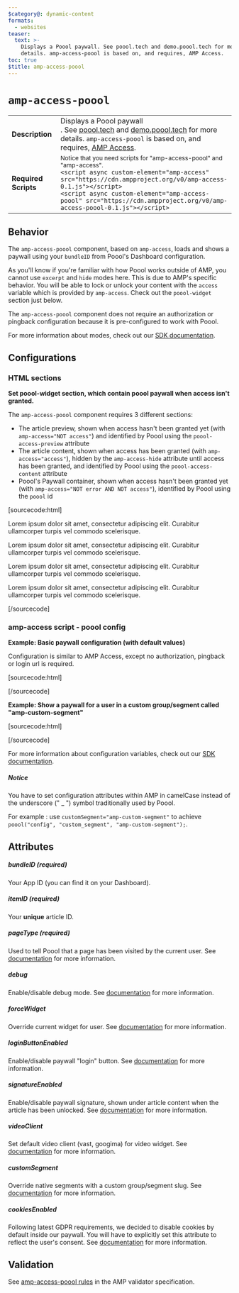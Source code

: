 ```yaml
---
$category@: dynamic-content
formats:
  - websites
teaser:
  text: >-
    Displays a Poool paywall. See poool.tech and demo.poool.tech for more
    details. amp-access-poool is based on, and requires, AMP Access.
toc: true
$title: amp-access-poool
---
```


<!---
Copyright 2017 The AMP HTML Authors.

Licensed under the Apache License, Version 2.0 (the "License");
you may not use this file except in compliance with the License.
You may obtain a copy of the License at

      http://www.apache.org/licenses/LICENSE-2.0

Unless required by applicable law or agreed to in writing, software
distributed under the License is distributed on an "AS-IS" BASIS,
WITHOUT WARRANTIES OR CONDITIONS OF ANY KIND, either express or implied.
See the License for the specific language governing permissions and
limitations under the License.
-->

# <a name=”amp-access-poool></a> `amp-access-poool`

<table>
  <tr>
    <td class="col-fourty"><strong>Description</strong></td>
    <td>Displays a Poool paywall<br />.
    See <a href="https://poool.tech">poool.tech</a> and <a href="https://demo.poool.tech">demo.poool.tech</a> for more details. <code>amp-access-poool</code> is based on, and requires, <a href="https://amp.dev/documentation/components/amp-access">AMP Access</a>.</td>
  </tr>
  <tr>
    <td class="col-fourty"><strong>Required Scripts</strong></td>
    <td>
        <small>Notice that you need scripts for "amp-access-poool" and "amp-access".</small>
      <div>
        <code>&lt;script async custom-element="amp-access" src="https://cdn.ampproject.org/v0/amp-access-0.1.js">&lt;/script></code>
      </div>
      <div>
        <code>&lt;script async custom-element="amp-access-poool" src="https://cdn.ampproject.org/v0/amp-access-poool-0.1.js">&lt;/script></code>
      </div>
    </td>
  </tr>
</table>



## Behavior

The `amp-access-poool` component, based on `amp-access`, loads and shows a paywall using your `bundleID` from Poool's Dashboard configuration.

As you'll know if you're familiar with how Poool works outside of AMP, you cannot use `excerpt` and `hide` modes here. This is due to AMP's specific behavior. You will be able to lock or unlock your content with the `access` variable which is provided by `amp-access`. Check out the `poool-widget` section just below.

The `amp-access-poool` component does not require an authorization or pingback configuration because it is pre-configured to work with Poool.

For more information about modes, check out our [SDK documentation](https://dev.poool.tech/doc/sdk#mode).


## Configurations

### HTML sections

__Set poool-widget section, which contain poool paywall when access isn't granted.__

The `amp-access-poool` component requires 3 different sections:
  - The article preview, shown when access hasn't been granted yet (with `amp-access="NOT access"`) and identified by Poool using the `poool-access-preview` attribute
  - The article content, shown when access has been granted (with `amp-access="access"`), hidden by the `amp-access-hide` attribute until access has been granted, and identified by Poool using the `poool-access-content` attribute
  - Poool's Paywall container, shown when access hasn't been granted yet (with `amp-access="NOT error AND NOT access"`), identified by Poool using the `poool` id

[sourcecode:html]
<section poool-access-preview amp-access="NOT access">
  <p>
    Lorem ipsum dolor sit amet, consectetur adipiscing elit.
    Curabitur ullamcorper turpis vel commodo scelerisque.
  </p>
</section>

<section poool-access-content amp-access="access" amp-access-hide>
  <p>
    Lorem ipsum dolor sit amet, consectetur adipiscing elit.
    Curabitur ullamcorper turpis vel commodo scelerisque.
  </p>
  <p>
    Lorem ipsum dolor sit amet, consectetur adipiscing elit.
    Curabitur ullamcorper turpis vel commodo scelerisque.
  </p>
  <p>
    Lorem ipsum dolor sit amet, consectetur adipiscing elit.
    Curabitur ullamcorper turpis vel commodo scelerisque.
  </p>
</section>

<section amp-access="NOT error AND NOT access" id="poool"></section>
[/sourcecode]


### amp-access script - poool config

__Example: Basic paywall configuration (with default values)__

Configuration is similar to AMP Access, except no authorization, pingback or login url is required.

[sourcecode:html]
<script id="amp-access" type="application/json">
  {
    "vendor": "poool",
    "poool": {
      "bundleID": "Your app id provided by poool",
      "pageType": "premium",
      "itemID": "amp-example-article"
    }
  }
</script>
[/sourcecode]

__Example: Show a paywall for a user in a custom group/segment called "amp-custom-segment"__

[sourcecode:html]
<script id="amp-access" type="application/json">
  {
    "vendor": "poool",
    "poool": {
      "bundleID": "Your app id provided by poool",
      "pageType": "premium",
      "debug": "true",
      "cookiesEnabled": "true",
      "itemID": "amp-example-article",
      "customSegment": "amp-custom-segment"
    }
  }
</script>
[/sourcecode]

For more information about configuration variables, check out our [SDK documentation](https://dev.poool.tech/doc/sdk#configuration).

##### Notice

You have to set configuration attributes within AMP in camelCase instead of the underscore (" _ ") symbol traditionally used by Poool.

For example : use `customSegment="amp-custom-segment"` to achieve `poool("config", "custom_segment", "amp-custom-segment");`.

## Attributes

##### bundleID (required)
Your App ID (you can find it on your Dashboard).

##### itemID (required)
Your __unique__ article ID.

##### pageType (required)
Used to tell Poool that a page has been visited by the current user.
See [documentation](https://dev.poool.tech/doc/sdk#page_view) for more information.

##### debug
Enable/disable debug mode.
See [documentation](https://dev.poool.tech/doc/sdk#debug) for more information.

##### forceWidget
Override current widget for user.
See [documentation](https://dev.poool.tech/doc/sdk#force_widget) for more information.

##### loginButtonEnabled
Enable/disable paywall "login" button.
See [documentation](https://dev.poool.tech/doc/sdk#login_button_enabled) for more information.

##### signatureEnabled
Enable/disable paywall signature, shown under article content when the article has been unlocked.
See [documentation](https://dev.poool.tech/doc/sdk#signature_enabled) for more information.

##### videoClient
Set default video client (vast, googima) for video widget.
See [documentation](https://dev.poool.tech/doc/sdk#video_client) for more information.

##### customSegment
Override native segments with a custom group/segment slug.
See [documentation](https://dev.poool.tech/doc/sdk#custom_segment) for more information.

##### cookiesEnabled
Following latest GDPR requirements, we decided to disable cookies by default inside our paywall. You will have to explicitly set this attribute to reflect the user's consent.
See [documentation](https://dev.poool.tech/doc/sdk#cookies_enabled) for more information.


## Validation

See [amp-access-poool rules](https://github.com/ampproject/amphtml/blob/master/extensions/amp-access-poool/validator-amp-access-poool.protoascii) in the AMP validator specification.